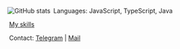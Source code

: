 <a href="https://github.com/Nikita-Ma?tab=repositories"><img align="left" src="https://github-readme-stats.vercel.app/api?username=Nikita-Ma&show_icons=true&theme=dark" alt="GitHub stats"></img></a>

&nbsp;Languages: JavaScript, TypeScript, Java

&nbsp;<a href="https://github.com/Nikita-Ma/fullaboutme" target="_blank">My skills</a>

&nbsp;Contact: <a href="https://t.me/nikplm" target="_blank"> Telegram</a> | <a href="mailto:nikitama1hr@gmail.com" target="_blank">Mail</a>


